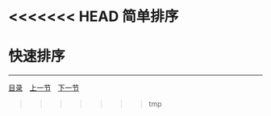 <<<<<<< HEAD
简单排序
=======
# 快速排序

<!--内省排序-->

---
[目录](../index.md)　[上一节](01-B.md)　[下一节](01.md)
>>>>>>> tmp
